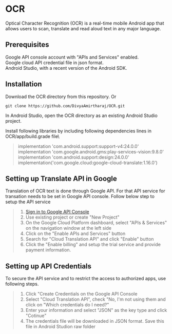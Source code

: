 # OCR

Optical Character Recognition (OCR) is a real-time mobile Android app that allows users to scan, translate and read aloud text in any major language.

## Prerequisites

Google API console account with "APIs and Services" enabled.\
Google cloud API credential file in json format.\
Android Studio, with a recent version of the Android SDK.

## Installation

Download the OCR directory from this repository. Or 
```
git clone https://github.com/DivyaAmirtharaj/OCR.git
```

In Android Studio, open the OCR directory as an existing Android Studio project.

Install following libraries by including following dependencies lines in OCR/app/build.grade file\
   >implementation 'com.android.support:support-v4:24.0.0'\
   implementation 'com.google.android.gms:play-services-vision:9.8.0'\
   implementation 'com.android.support:design:24.0.0'\
   implementation('com.google.cloud:google-cloud-translate:1.16.0')


## Setting up Translate API in Google
Translation of OCR text is done through Google API.  For that API service for transation needs to be set in Google API console.  Follow below step to setup the API service
>1. [Sign in to Google API Console](https://console.cloud.google.com/apis/)
>2. Use existing project or create "New Project"
>3. On the Google Cloud Platform dashboard, select "APIs & Services" on the navigation window at the left side
>4. Click on the "Enable APIs and Services" button
>5. Search for "Cloud Translation API" and click "Enable" button
>6. Click the "Enable billing" and setup the trial service and provide payment information.

## Setting up API Credentials
To secure the API service and to restrict the access to authorized apps, use following steps.

>1. Click "Create Credentials on the Google API Console
>2. Select "Cloud Translation API", check "No, I'm not using them and click on "Which credentials do I need?"
>3. Enter your information and select "JSON" as the key type and click "Cotinue"
>4. The credentials file will be downloaded in JSON format.  Save this file in Android Studion raw folder


